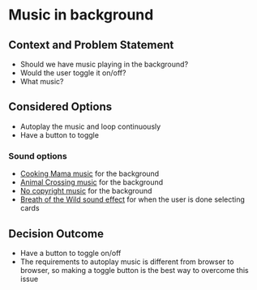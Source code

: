 # Music in background
## Context and Problem Statement
* Should we have music playing in the background?
* Would the user toggle it on/off?
* What music?

## Considered Options
* Autoplay the music and loop continuously
* Have a button to toggle
### Sound options
* [Cooking Mama music](https://www.youtube.com/watch?v=uai3-czGpts) for the background
* [Animal Crossing music](https://www.youtube.com/watch?v=EVAOFCqdyXM&list=PLZq7Jn-XiIlskI0PI31tG_nSt8qPDjgsq) for the background
* [No copyright music](https://maou.audio/category/bgm/) for the background
* [Breath of the Wild sound effect](https://www.youtube.com/watch?v=1fi85dxZZFE) for when the user is done selecting cards

## Decision Outcome
* Have a button to toggle on/off
* The requirements to autoplay music is different from browser to browser, so making a toggle button is the best way to overcome this issue